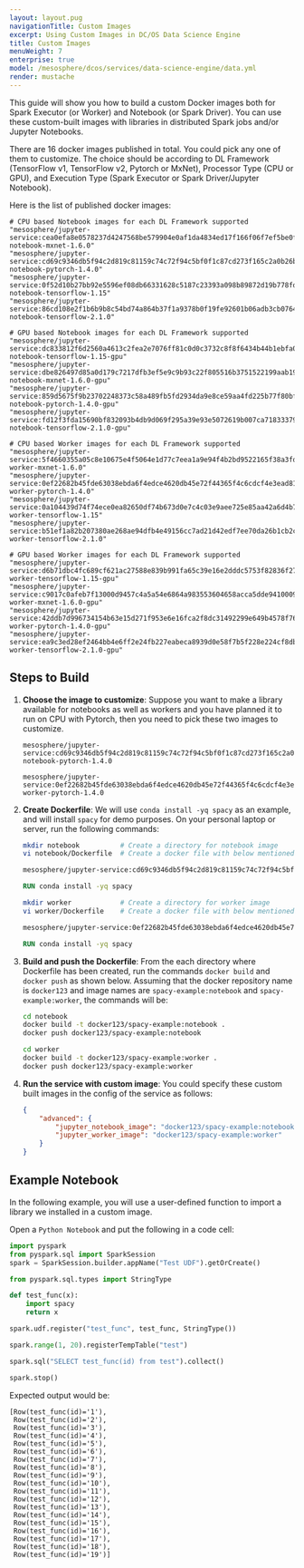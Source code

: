 ```yaml
---
layout: layout.pug
navigationTitle: Custom Images 
excerpt: Using Custom Images in DC/OS Data Science Engine
title: Custom Images
menuWeight: 7
enterprise: true
model: /mesosphere/dcos/services/data-science-engine/data.yml
render: mustache
---
```


This guide will show you how to build a custom Docker images both for Spark Executor (or Worker) and Notebook (or Spark Driver). You can use these custom-built images with libraries in distributed Spark jobs and/or Jupyter Notebooks.

There are 16 docker images published in total. You could pick any one of them to customize. The choice should be according to DL Framework (TensorFlow v1, TensorFlow v2, Pytorch or MxNet), Processor Type (CPU or GPU), and Execution Type (Spark Executor or Spark Driver/Jupyter Notebook).

Here is the list of published docker images:

```
# CPU based Notebook images for each DL Framework supported
"mesosphere/jupyter-service:cea0efa8e0578237d4247568be579904e0af1da4834ed17f166f06f7ef5be0f2-notebook-mxnet-1.6.0"
"mesosphere/jupyter-service:cd69c9346db5f94c2d819c81159c74c72f94c5bf0f1c87cd273f165c2a0b26bc-notebook-pytorch-1.4.0"
"mesosphere/jupyter-service:0f52d10b27bb92e5596ef08db66331628c5187c23393a098b89872d19b778fd7-notebook-tensorflow-1.15"
"mesosphere/jupyter-service:86cd108e2f1b6b9b8c54bd74a864b37f1a9378b0f19fe92601b06adb3cb07646-notebook-tensorflow-2.1.0"

# GPU based Notebook images for each DL Framework supported
"mesosphere/jupyter-service:dc833812f6d2560a4613c2fea2e7076ff81c0d0c3732c8f8f6434b44b1ebfa0b-notebook-tensorflow-1.15-gpu"
"mesosphere/jupyter-service:dbe826497d85a0d179c7217dfb3ef5e9c9b93c22f805516b3751522199aab19b-notebook-mxnet-1.6.0-gpu"
"mesosphere/jupyter-service:859d5675f9b23702248373c58a489fb5fd2934da9e8ce59aa4fd225b77f80bf5-notebook-pytorch-1.4.0-gpu"
"mesosphere/jupyter-service:fd12f3fda15690bf832093b4db9d069f295a39e93e5072619b007ca71833379a-notebook-tensorflow-2.1.0-gpu"

# CPU based Worker images for each DL Framework supported
"mesosphere/jupyter-service:5f4660355a05c8e10675e4f5064e1d77c7eea1a9e94f4b2bd9522165f38a3fdf-worker-mxnet-1.6.0"
"mesosphere/jupyter-service:0ef22682b45fde63038ebda6f4edce4620db45e72f44365f4c6cdcf4e3ead81b-worker-pytorch-1.4.0"
"mesosphere/jupyter-service:0a104439d74f74ece0ea82650df74b673d0e7c4c03e9aee725e85aa42a6d4b74-worker-tensorflow-1.15"
"mesosphere/jupyter-service:b51ef1a82b207380ae268ae94dfb4e49156cc7ad21d42edf7ee70da26b1cb2c9-worker-tensorflow-2.1.0"

# GPU based Worker images for each DL Framework supported
"mesosphere/jupyter-service:d6b71dbc4fc689cf621ac27588e839b991fa65c39e16e2dddc5753f82836f271-worker-tensorflow-1.15-gpu"
"mesosphere/jupyter-service:c9017c0afeb7f13000d9457c4a5a54e6864a983553604658acca5dde94100094-worker-mxnet-1.6.0-gpu"
"mesosphere/jupyter-service:42ddb7d996734154b63e15d271f953e6e16fca2f8dc31492299e649b4578f769-worker-pytorch-1.4.0-gpu"
"mesosphere/jupyter-service:ea9c3ed28ef2464bb4e6ff2e24fb227eabeca8939d0e58f7b5f228e224cf8dbf-worker-tensorflow-2.1.0-gpu"
```

## Steps to Build

1. **Choose the image to customize**: Suppose you want to make a library available for notebooks as well as workers and you have planned it to run on CPU with Pytorch, then you need to pick these two images to customize.

    ```
    mesosphere/jupyter-service:cd69c9346db5f94c2d819c81159c74c72f94c5bf0f1c87cd273f165c2a0b26bc-notebook-pytorch-1.4.0

    mesosphere/jupyter-service:0ef22682b45fde63038ebda6f4edce4620db45e72f44365f4c6cdcf4e3ead81b-worker-pytorch-1.4.0
    ```

1. **Create Dockerfile**: We will use `conda install -yq spacy` as an example, and will install `spacy` for demo purposes. On your personal laptop or server, run the following commands:

    ```bash
    mkdir notebook          # Create a directory for notebook image
    vi notebook/Dockerfile  # Create a docker file with below mentioned content
    ```

    ```dockerfile
    mesosphere/jupyter-service:cd69c9346db5f94c2d819c81159c74c72f94c5bf0f1c87cd273f165c2a0b26bc-notebook-pytorch-1.4.0

    RUN conda install -yq spacy
    ```

    ```bash
    mkdir worker            # Create a directory for worker image
    vi worker/Dockerfile    # Create a docker file with below mentioned content
    ```

    ```dockerfile
    mesosphere/jupyter-service:0ef22682b45fde63038ebda6f4edce4620db45e72f44365f4c6cdcf4e3ead81b-worker-pytorch-1.4.0

    RUN conda install -yq spacy
    ```

1. **Build and push the Dockerfile**: From the each directory where Dockerfile has been created, run the commands `docker build` and `docker push` as shown below. Assuming that the docker repository name is `docker123` and image names are `spacy-example:notebook` and `spacy-example:worker`, the commands will be:

    ```bash
    cd notebook
    docker build -t docker123/spacy-example:notebook .
    docker push docker123/spacy-example:notebook

    cd worker
    docker build -t docker123/spacy-example:worker .
    docker push docker123/spacy-example:worker
    ```

1. **Run the service with custom image**: You could specify these custom built images in the config of the service as follows:

    ```json
    {
        "advanced": {
            "jupyter_notebook_image": "docker123/spacy-example:notebook",
            "jupyter_worker_image": "docker123/spacy-example:worker"
        }
    }
    ```

## Example Notebook

In the following example, you will use a user-defined function to import a library we installed in a custom image.

Open a `Python Notebook` and put the following in a code cell:

```python
import pyspark
from pyspark.sql import SparkSession
spark = SparkSession.builder.appName("Test UDF").getOrCreate()

from pyspark.sql.types import StringType

def test_func(x):
    import spacy
    return x

spark.udf.register("test_func", test_func, StringType())

spark.range(1, 20).registerTempTable("test")

spark.sql("SELECT test_func(id) from test").collect()

spark.stop()
```

Expected output would be:

```text
[Row(test_func(id)='1'),
 Row(test_func(id)='2'),
 Row(test_func(id)='3'),
 Row(test_func(id)='4'),
 Row(test_func(id)='5'),
 Row(test_func(id)='6'),
 Row(test_func(id)='7'),
 Row(test_func(id)='8'),
 Row(test_func(id)='9'),
 Row(test_func(id)='10'),
 Row(test_func(id)='11'),
 Row(test_func(id)='12'),
 Row(test_func(id)='13'),
 Row(test_func(id)='14'),
 Row(test_func(id)='15'),
 Row(test_func(id)='16'),
 Row(test_func(id)='17'),
 Row(test_func(id)='18'),
 Row(test_func(id)='19')]
```
